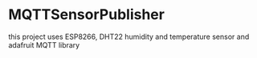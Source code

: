 # MQTTSensorPublisher

this project uses ESP8266, DHT22 humidity and temperature sensor and adafruit MQTT library
